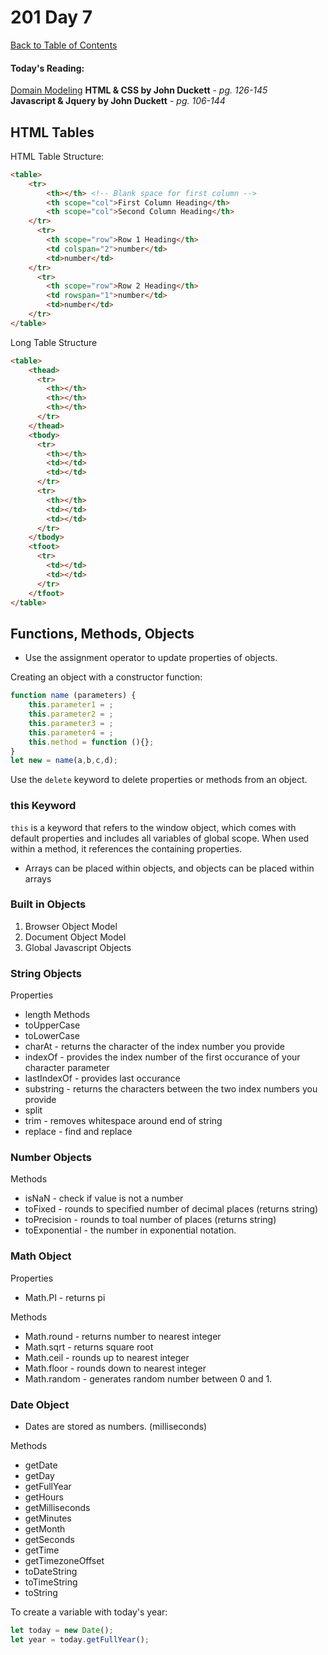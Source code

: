 # 201 Day 7
[Back to Table of Contents](../reading-notes.md)<br/>

#### Today's Reading:<br/>
[Domain Modeling](https://github.com/codefellows/domain_modeling#domain-modeling)
**HTML & CSS by John Duckett** - *pg. 126-145*<br/>
**Javascript & Jquery by John Duckett** - *pg. 106-144*

## HTML Tables
HTML Table Structure:
```html
<table>
    <tr>
        <th></th> <!-- Blank space for first column -->
        <th scope="col">First Column Heading</th>
        <th scope="col">Second Column Heading</th>
    </tr>
      <tr>
        <th scope="row">Row 1 Heading</th>
        <td colspan="2">number</td>
        <td>number</td>
    </tr>
      <tr>
        <th scope="row">Row 2 Heading</th>
        <td rowspan="1">number</td>
        <td>number</td>
    </tr>
</table>
```
Long Table Structure
```html
<table>
    <thead>
      <tr>
        <th></th>
        <th></th>
        <th></th>
      </tr>
    </thead>
    <tbody>
      <tr>
        <th></th>
        <td></td>
        <td></td>
      </tr>
      <tr>
        <th></th>
        <td></td>
        <td></td>
      </tr>
    </tbody>
    <tfoot>
      <tr>
        <td></td>
        <td></td>
      </tr>
    </tfoot>
</table>
```

## Functions, Methods, Objects

- Use the assignment operator to update properties of objects.

Creating an object with a constructor function:
```javascript
function name (parameters) {
    this.parameter1 = ;
    this.parameter2 = ;
    this.parameter3 = ;
    this.parameter4 = ;
    this.method = function (){};
}
let new = name(a,b,c,d);
```
Use the `delete` keyword to delete properties or methods from an object.

### this Keyword
`this` is a keyword that refers to the window object, which comes with default properties and includes all variables of global scope. When used within a method, it references the containing properties.

- Arrays can be placed within objects, and objects can be placed within arrays

### Built in Objects
1. Browser Object Model
2. Document Object Model
3. Global Javascript Objects

### String Objects

Properties
- length
Methods
- toUpperCase
- toLowerCase
- charAt - returns the character of the index number you provide
- indexOf - provides the index number of the first occurance of your character parameter
- lastIndexOf - provides last occurance
- substring - returns the characters between the two index numbers you provide
- split 
- trim - removes whitespace around end of string
- replace - find and replace

### Number Objects
Methods
- isNaN - check if value is not a number
- toFixed - rounds to specified number of decimal places (returns string)
- toPrecision - rounds to toal number of places (returns string)
- toExponential - the number in exponential notation.

### Math Object
Properties
- Math.PI - returns pi

Methods
- Math.round - returns number to nearest integer
- Math.sqrt - returns square root
- Math.ceil - rounds up to nearest integer
- Math.floor - rounds down to nearest integer
- Math.random - generates random number between 0 and 1.

### Date Object
- Dates are stored as numbers. (milliseconds)

Methods
- getDate
- getDay
- getFullYear
- getHours
- getMilliseconds
- getMinutes
- getMonth
- getSeconds
- getTime
- getTimezoneOffset
- toDateString
- toTimeString
- toString

To create a variable with today's year:
```javascript
let today = new Date();
let year = today.getFullYear();
```
